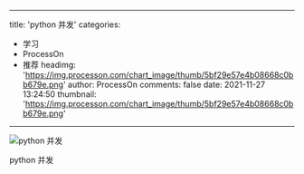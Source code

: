 
---
title: 'python 并发'
categories: 
 - 学习
 - ProcessOn
 - 推荐
headimg: 'https://img.processon.com/chart_image/thumb/5bf29e57e4b08668c0bb679e.png'
author: ProcessOn
comments: false
date: 2021-11-27 13:24:50
thumbnail: 'https://img.processon.com/chart_image/thumb/5bf29e57e4b08668c0bb679e.png'
---

<div>   
<img class="thumb" alt="python 并发" src="https://img.processon.com/chart_image/thumb/5bf29e57e4b08668c0bb679e.png" referrerpolicy="no-referrer">
<p>python 并发</p>  
</div>
            